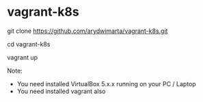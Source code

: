 # vagrant-k8s

git clone https://github.com/arydwimarta/vagrant-k8s.git

cd vagrant-k8s

vagrant up


Note:
- You need installed VirtualBox 5.x.x running on your PC / Laptop
- You need installed vagrant also
